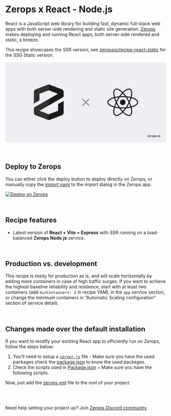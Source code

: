 # Zerops x React - Node.js

React is a JavaScript web library for building fast, dynamic full-stack web apps with both server-side rendering and static site generation. <a href="https://zerops.io/" target="_blank">Zerops</a> makes deploying and running React apps, both server-side rendered and static, a breeze.

This recipe showcases the SSR version, see [zeropsio/recipe-react-static](https://github.com/zeropsio/recipe-react-static) for the SSG Static version.

![react](https://github.com/zeropsio/recipe-shared-assets/blob/main/covers/svg/cover-react.svg)

<br/>

## Deploy to Zerops

You can either click the deploy button to deploy directly on Zerops, or manually copy the [import yaml](https://github.com/zeropsio/recipe-react-nodejs/blob/main/zerops-project-import.yml) to the import dialog in the Zerops app.

[![Deploy on Zerops](https://github.com/zeropsio/recipe-shared-assets/blob/main/deploy-button/green/deploy-button.svg)](https://app.zerops.io/recipe/react-nodejs)

<br/>

## Recipe features
- Latest version of **React + Vite + Express** with SSR running on a load-balanced **Zerops Node.js** service.

<br/>

## Production vs. development
This recipe is ready for production as is, and will scale horizontally by adding more containers in case of high traffic surges. If you want to achieve the highest baseline reliability and resilience, start with at least two containers (add `minContainers: 2` in recipe YAML in the `app` service section, or change the minimum containers in "Automatic Scaling configuration" section of service detail).

<br/>

## Changes made over the default installation
If you want to modify your existing React app to efficiently run on Zerops, follow the steps below:

1. You'll need to setup a [`server.js`](https://github.com/zeropsio/recipe-react-nodejs/blob/main/server.js) file - Make sure you have the used packages check the [package.json](https://github.com/zeropsio/recipe-react-nodejs/blob/main/package.json) to know the used packages.
2. Check the scripts used in [Package.json](https://github.com/zeropsio/recipe-react-nodejs/blob/main/package.json) ~ Make sure you have the following scripts.

Now, just add the [zerops.yml](https://github.com/zeropsio/recipe-react-nodejs/blob/main/zerops.yml) file to the root of your project.

<br/>
<br/>

Need help setting your project up? Join [Zerops Discord community](https://discord.com/invite/WDvCZ54).
